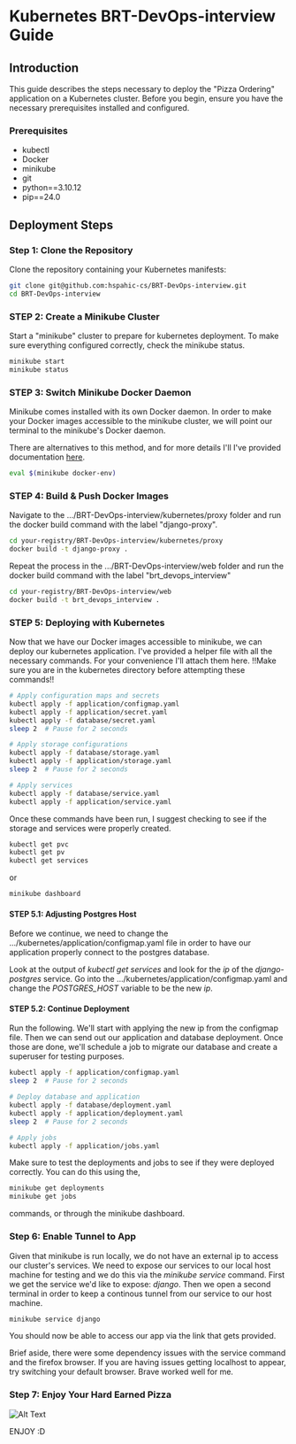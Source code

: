 # Kubernetes BRT-DevOps-interview Guide

## Introduction

This guide describes the steps necessary to deploy the "Pizza Ordering" application on a Kubernetes cluster. Before you begin, ensure you have the necessary prerequisites installed and configured.

### Prerequisites

- kubectl 
- Docker
- minikube
- git
- python==3.10.12
- pip==24.0

## Deployment Steps

### Step 1: Clone the Repository

Clone the repository containing your Kubernetes manifests:

```bash
git clone git@github.com:hspahic-cs/BRT-DevOps-interview.git
cd BRT-DevOps-interview
```

### STEP 2: Create a Minikube Cluster

Start a "minikube" cluster to prepare for kubernetes deployment. To make
sure everything configured correctly, check the minikube status.

```bash
minikube start
minikube status
```

### STEP 3: Switch Minikube Docker Daemon

Minikube comes installed with its own Docker daemon. In order to make your
Docker images accessible to the minikube cluster, we will point our terminal
to the minikube's Docker daemon. 

There are alternatives to this method, and for more details I'll I've provided
documentation [here](https://minikube.sigs.k8s.io/docs/handbook/pushing/).

```bash
eval $(minikube docker-env)
```

### STEP 4: Build & Push Docker Images

Navigate to the .../BRT-DevOps-interview/kubernetes/proxy folder and run the docker build
command with the label "django-proxy".

```bash
cd your-registry/BRT-DevOps-interview/kubernetes/proxy
docker build -t django-proxy .
```

Repeat the process in the .../BRT-DevOps-interview/web folder and run the docker build
command with the label "brt_devops_interview"

```bash
cd your-registry/BRT-DevOps-interview/web
docker build -t brt_devops_interview .
```

### STEP 5: Deploying with Kubernetes 

Now that we have our Docker images accessible to minikube, we can deploy our kubernetes application.
I've provided a helper file with all the necessary commands. For your convenience I'll attach them here.
!!Make sure you are in the kubernetes directory before attempting these commands!!

``` bash
# Apply configuration maps and secrets
kubectl apply -f application/configmap.yaml
kubectl apply -f application/secret.yaml
kubectl apply -f database/secret.yaml
sleep 2  # Pause for 2 seconds

# Apply storage configurations
kubectl apply -f database/storage.yaml
kubectl apply -f application/storage.yaml
sleep 2  # Pause for 2 seconds

# Apply services
kubectl apply -f database/service.yaml
kubectl apply -f application/service.yaml
```

Once these commands have been run, I suggest checking to see if the storage and services were properly created. 

``` bash
kubectl get pvc
kubectl get pv
kubectl get services
```

or 

```bash
minikube dashboard
```

#### STEP 5.1: Adjusting Postgres Host

Before we continue, we need to change the .../kubernetes/application/configmap.yaml file in order to have our application
properly connect to the postgres database. 

Look at the output of *kubectl get services* and look for the *ip* of the *django-postgres* service.
Go into the .../kubernetes/application/configmap.yaml and change the *POSTGRES_HOST* variable to be
the new *ip*.

#### STEP 5.2: Continue Deployment

Run the following. We'll start with applying the new ip from the configmap file. Then we can send out
our application and database deployment. Once those are done, we'll schedule a job to migrate our database
and create a superuser for testing purposes.

```bash
kubectl apply -f application/configmap.yaml
sleep 2  # Pause for 2 seconds

# Deploy database and application
kubectl apply -f database/deployment.yaml
kubectl apply -f application/deployment.yaml
sleep 2  # Pause for 2 seconds

# Apply jobs
kubectl apply -f application/jobs.yaml
```

Make sure to test the deployments and jobs to see if they were deployed correctly. You can do this using the, 
```bash
minikube get deployments
minikube get jobs
``` 
commands, or through the minikube dashboard.

### Step 6: Enable Tunnel to App

Given that minikube is run locally, we do not have an external ip to access our cluster's services. We need to 
expose our services to our local host machine for testing and we do this via the *minikube service* command. 
First we get the service we'd like to expose: *django*. Then we open a second terminal in order to keep a continous
tunnel from our service to our host machine.

```bash 
minikube service django
```

You should now be able to access our app via the link that gets provided. 

Brief aside, there were some dependency issues with the service command and the firefox browser. If you are having
issues getting localhost to appear, try switching your default browser. Brave worked well for me.

### Step 7: Enjoy Your Hard Earned Pizza
![Alt Text](https://media.giphy.com/media/v1.Y2lkPTc5MGI3NjExNnU1azlvZHZiZWZxNjgxaDRva3FrcHRscW10bWo5ZjN1cDUxd3pleCZlcD12MV9pbnRlcm5hbF9naWZfYnlfaWQmY3Q9Zw/tIQxZUG8NjarN8AGVK/giphy.gif)

ENJOY :D
